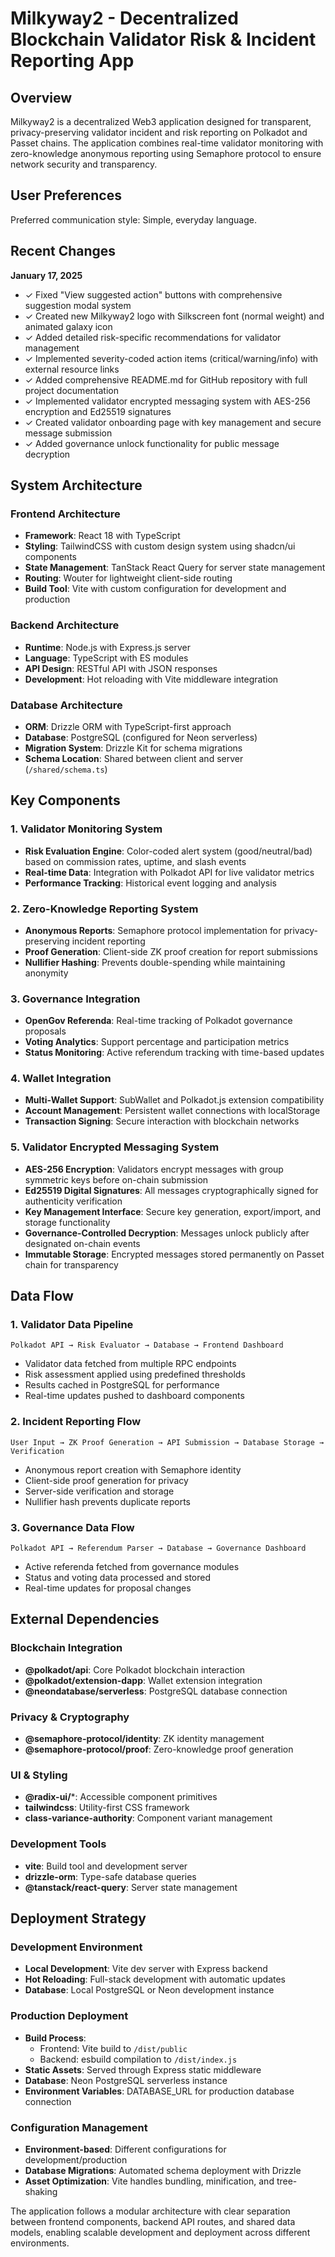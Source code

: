 # Milkyway2 - Decentralized Blockchain Validator Risk & Incident Reporting App

## Overview

Milkyway2 is a decentralized Web3 application designed for transparent, privacy-preserving validator incident and risk reporting on Polkadot and Passet chains. The application combines real-time validator monitoring with zero-knowledge anonymous reporting using Semaphore protocol to ensure network security and transparency.

## User Preferences

Preferred communication style: Simple, everyday language.

## Recent Changes

**January 17, 2025**
- ✓ Fixed "View suggested action" buttons with comprehensive suggestion modal system
- ✓ Created new Milkyway2 logo with Silkscreen font (normal weight) and animated galaxy icon
- ✓ Added detailed risk-specific recommendations for validator management
- ✓ Implemented severity-coded action items (critical/warning/info) with external resource links
- ✓ Added comprehensive README.md for GitHub repository with full project documentation
- ✓ Implemented validator encrypted messaging system with AES-256 encryption and Ed25519 signatures
- ✓ Created validator onboarding page with key management and secure message submission
- ✓ Added governance unlock functionality for public message decryption

## System Architecture

### Frontend Architecture
- **Framework**: React 18 with TypeScript
- **Styling**: TailwindCSS with custom design system using shadcn/ui components
- **State Management**: TanStack React Query for server state management
- **Routing**: Wouter for lightweight client-side routing
- **Build Tool**: Vite with custom configuration for development and production

### Backend Architecture
- **Runtime**: Node.js with Express.js server
- **Language**: TypeScript with ES modules
- **API Design**: RESTful API with JSON responses
- **Development**: Hot reloading with Vite middleware integration

### Database Architecture
- **ORM**: Drizzle ORM with TypeScript-first approach
- **Database**: PostgreSQL (configured for Neon serverless)
- **Migration System**: Drizzle Kit for schema migrations
- **Schema Location**: Shared between client and server (`/shared/schema.ts`)

## Key Components

### 1. Validator Monitoring System
- **Risk Evaluation Engine**: Color-coded alert system (good/neutral/bad) based on commission rates, uptime, and slash events
- **Real-time Data**: Integration with Polkadot API for live validator metrics
- **Performance Tracking**: Historical event logging and analysis

### 2. Zero-Knowledge Reporting System
- **Anonymous Reports**: Semaphore protocol implementation for privacy-preserving incident reporting
- **Proof Generation**: Client-side ZK proof creation for report submissions
- **Nullifier Hashing**: Prevents double-spending while maintaining anonymity

### 3. Governance Integration
- **OpenGov Referenda**: Real-time tracking of Polkadot governance proposals
- **Voting Analytics**: Support percentage and participation metrics
- **Status Monitoring**: Active referendum tracking with time-based updates

### 4. Wallet Integration
- **Multi-Wallet Support**: SubWallet and Polkadot.js extension compatibility
- **Account Management**: Persistent wallet connections with localStorage
- **Transaction Signing**: Secure interaction with blockchain networks

### 5. Validator Encrypted Messaging System
- **AES-256 Encryption**: Validators encrypt messages with group symmetric keys before on-chain submission
- **Ed25519 Digital Signatures**: All messages cryptographically signed for authenticity verification
- **Key Management Interface**: Secure key generation, export/import, and storage functionality
- **Governance-Controlled Decryption**: Messages unlock publicly after designated on-chain events
- **Immutable Storage**: Encrypted messages stored permanently on Passet chain for transparency

## Data Flow

### 1. Validator Data Pipeline
```
Polkadot API → Risk Evaluator → Database → Frontend Dashboard
```
- Validator data fetched from multiple RPC endpoints
- Risk assessment applied using predefined thresholds
- Results cached in PostgreSQL for performance
- Real-time updates pushed to dashboard components

### 2. Incident Reporting Flow
```
User Input → ZK Proof Generation → API Submission → Database Storage → Verification
```
- Anonymous report creation with Semaphore identity
- Client-side proof generation for privacy
- Server-side verification and storage
- Nullifier hash prevents duplicate reports

### 3. Governance Data Flow
```
Polkadot API → Referendum Parser → Database → Governance Dashboard
```
- Active referenda fetched from governance modules
- Status and voting data processed and stored
- Real-time updates for proposal changes

## External Dependencies

### Blockchain Integration
- **@polkadot/api**: Core Polkadot blockchain interaction
- **@polkadot/extension-dapp**: Wallet extension integration
- **@neondatabase/serverless**: PostgreSQL database connection

### Privacy & Cryptography
- **@semaphore-protocol/identity**: ZK identity management
- **@semaphore-protocol/proof**: Zero-knowledge proof generation

### UI & Styling
- **@radix-ui/***: Accessible component primitives
- **tailwindcss**: Utility-first CSS framework
- **class-variance-authority**: Component variant management

### Development Tools
- **vite**: Build tool and development server
- **drizzle-orm**: Type-safe database queries
- **@tanstack/react-query**: Server state management

## Deployment Strategy

### Development Environment
- **Local Development**: Vite dev server with Express backend
- **Hot Reloading**: Full-stack development with automatic updates
- **Database**: Local PostgreSQL or Neon development instance

### Production Deployment
- **Build Process**: 
  - Frontend: Vite build to `/dist/public`
  - Backend: esbuild compilation to `/dist/index.js`
- **Static Assets**: Served through Express static middleware
- **Database**: Neon PostgreSQL serverless instance
- **Environment Variables**: DATABASE_URL for production database connection

### Configuration Management
- **Environment-based**: Different configurations for development/production
- **Database Migrations**: Automated schema deployment with Drizzle
- **Asset Optimization**: Vite handles bundling, minification, and tree-shaking

The application follows a modular architecture with clear separation between frontend components, backend API routes, and shared data models, enabling scalable development and deployment across different environments.
